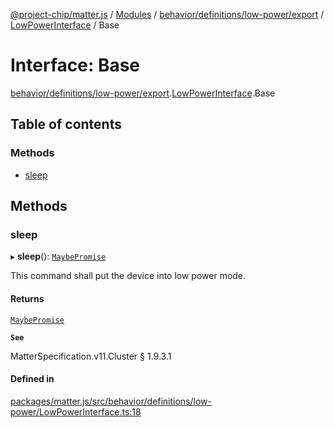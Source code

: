 [@project-chip/matter.js](../README.md) / [Modules](../modules.md) / [behavior/definitions/low-power/export](../modules/behavior_definitions_low_power_export.md) / [LowPowerInterface](../modules/behavior_definitions_low_power_export.LowPowerInterface.md) / Base

# Interface: Base

[behavior/definitions/low-power/export](../modules/behavior_definitions_low_power_export.md).[LowPowerInterface](../modules/behavior_definitions_low_power_export.LowPowerInterface.md).Base

## Table of contents

### Methods

- [sleep](behavior_definitions_low_power_export.LowPowerInterface.Base.md#sleep)

## Methods

### sleep

▸ **sleep**(): [`MaybePromise`](../modules/util_export.md#maybepromise)

This command shall put the device into low power mode.

#### Returns

[`MaybePromise`](../modules/util_export.md#maybepromise)

**`See`**

MatterSpecification.v11.Cluster § 1.9.3.1

#### Defined in

[packages/matter.js/src/behavior/definitions/low-power/LowPowerInterface.ts:18](https://github.com/project-chip/matter.js/blob/6d3b6a5d957d88a9231d6ecab4bb41f8133112be/packages/matter.js/src/behavior/definitions/low-power/LowPowerInterface.ts#L18)
